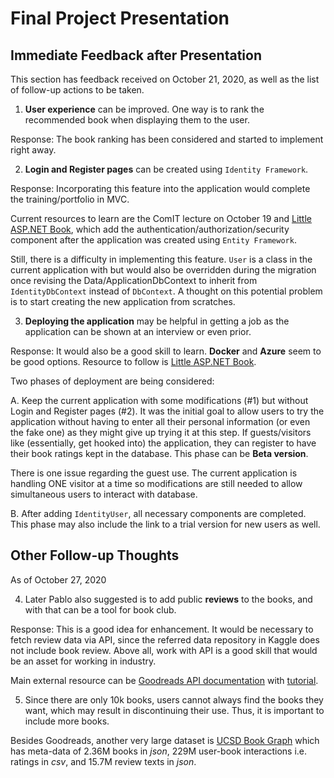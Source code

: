 # Final Project Presentation

## Immediate Feedback after Presentation

This section has feedback received on October 21, 2020, as well as the list of follow-up actions to be taken.

1. **User experience** can be improved. One way is to rank the recommended book when displaying them to the user.

Response: The book ranking has been considered and started to implement right away.

2. **Login and Register pages** can be created using `Identity Framework`.

Response: Incorporating this feature into the application would complete the training/portfolio in MVC. 

Current resources to learn are the ComIT lecture on October 19 and [Little ASP.NET Book](https://nbarbettini.gitbooks.io/little-asp-net-core-book/content/chapters/security-and-identity/), which add the authentication/authorization/security component after the application was created using `Entity Framework`.

Still, there is a difficulty in implementing this feature. `User` is a class in the current application with but would also be overridden during the migration once revising the Data/ApplicationDbContext to inherit from `IdentityDbContext` instead of `DbContext`. A thought on this potential problem is to start creating the new application from scratches.

3. **Deploying the application** may be helpful in getting a job as the application can be shown at an interview or even prior.

Response: It would also be a good skill to learn. **Docker** and **Azure** seem to be good options. Resource to follow is [Little ASP.NET Book](https://nbarbettini.gitbooks.io/little-asp-net-core-book/content/chapters/deploy-the-application/).

Two phases of deployment are being considered:

A. Keep the current application with some modifications (#1) but without Login and Register pages (#2). It was the initial goal to allow users to try the application without having to enter all their personal information (or even the fake one) as they might give up trying it at this step. If guests/visitors like (essentially, get hooked into) the application, they can register to have their book ratings kept in the database. This phase can be **Beta version**. 

There is one issue regarding the guest use. The current application is handling ONE visitor at a time so modifications are still needed to allow simultaneous users to interact with database.

B. After adding `IdentityUser`, all necessary components are completed. This phase may also include the link to a trial version for new users as well.

## Other Follow-up Thoughts

As of October 27, 2020

4. Later Pablo also suggested is to add public **reviews** to the books, and with that can be a tool for book club.

Response: This is a good idea for enhancement. It would be necessary to fetch review data via API, since the referred data repository in Kaggle does not include book review. Above all, work with API is a good skill that would be an asset for working in industry.

Main external resource can be [Goodreads API documentation](https://www.goodreads.com/api/index#review.show) with [tutorial](https://www.hongkiat.com/blog/goodreads-ratings-api/).

5. Since there are only 10k books, users cannot always find the books they want, which may result in discontinuing their use. Thus, it is important to include more books.

Besides Goodreads, another very large dataset is [UCSD Book Graph](https://sites.google.com/eng.ucsd.edu/ucsdbookgraph/home) which has meta-data of 2.36M books in *json*, 229M user-book interactions i.e. ratings in *csv*, and 15.7M review texts in *json*.

